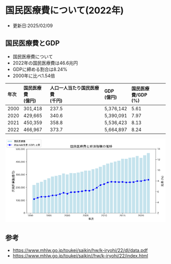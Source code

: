 # 国民医療費について(2022年)

- 更新日:2025/02/09

## 国民医療費とGDP
- 国民医療費について
- 2022年の国民医療費は46.6兆円
- GDPに締める割合は8.24%
- 2000年に比べ1.54倍

|年次|国民医療費<br>(億円)|人口一人当たり国民医療費<br>(千円)|GDP<br>(億円)|国民医療費/GDP<br>(%)|
|:----|:----|:----|:----|:----|
|2000|301,418|237.5|5,376,142|5.61|
|2020|429,665|340.6|5,390,091|7.97|
|2021|450,359|358.8|5,536,423|8.13|
|2022|466,967|373.7|5,664,897|8.24|

![表](../img/img01.png)


## 参考
- https://www.mhlw.go.jp/toukei/saikin/hw/k-iryohi/22/dl/data.pdf
- https://www.mhlw.go.jp/toukei/saikin//hw/k-iryohi/22/index.html
